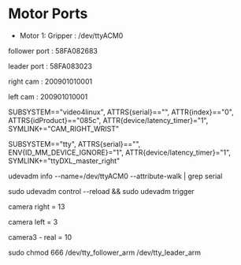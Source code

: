 # Motor Ports 


- Motor 1: Gripper : /dev/ttyACM0


follower port : 58FA082683


leader port : 58FA083023


right cam : 200901010001


left cam : 200901010001




SUBSYSTEM=="video4linux", ATTRS{serial}=="<serial number here>", ATTR{index}=="0", ATTRS{idProduct}=="085c", ATTR{device/latency_timer}="1", SYMLINK+="CAM_RIGHT_WRIST"


SUBSYSTEM=="tty", ATTRS{serial}=="<serial number here>", ENV{ID_MM_DEVICE_IGNORE}="1", ATTR{device/latency_timer}="1", SYMLINK+="ttyDXL_master_right"



udevadm info --name=/dev/ttyACM0 --attribute-walk | grep serial


sudo udevadm control --reload && sudo udevadm trigger



camera right = 13


camera left = 3

camera3 - real = 10


sudo chmod 666 /dev/tty_follower_arm /dev/tty_leader_arm
